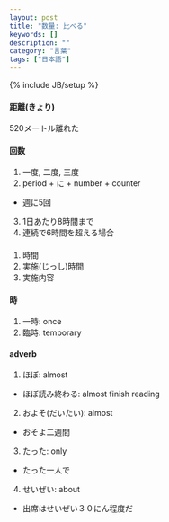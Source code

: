 ```yaml
---
layout: post
title: "数量: 比べる"
keywords: []
description: ""
category: "言葉"
tags: ["日本語"]
---
```

{% include JB/setup %}


#### 距離(きょり)
520メートル離れた


#### 回数
1. 一度, 二度, 三度
2. period + に + number + counter
- 週に5回
3. 1日あたり8時間まで
4. 連続で6時間を超える場合


#### 
1. 時間
2. 実施(じっし)時間
3. 実施内容

#### 時
1. 一時: once
2. 臨時: temporary


#### adverb
1. ほぼ: almost
- ほぼ読み終わる: almost finish reading

2. およそ(だいたい): almost
- おそよ二週間

3. たった: only
- たった一人で

4. せいぜい: about
- 出席はせいぜい３０にん程度だ
